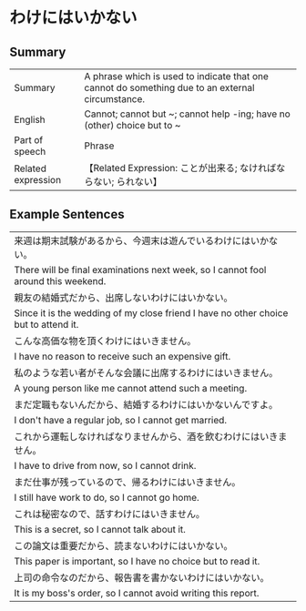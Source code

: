 # わけにはいかない

## Summary

<table><tr>   <td>Summary</td>   <td>A phrase which is used to indicate that one cannot do something due to an external circumstance.</td></tr><tr>   <td>English</td>   <td>Cannot; cannot but ~; cannot help -ing; have no (other) choice but to ~</td></tr><tr>   <td>Part of speech</td>   <td>Phrase</td></tr><tr>   <td>Related expression</td>   <td>【Related Expression: ことが出来る; なければならない; られない】</td></tr></table>

## Example Sentences

<table><tr><td>来週は期末試験があるから、今週末は遊んでいるわけにはいかない。</td></tr><tr><td>There will be final examinations next week, so I cannot fool around this weekend.</td></tr><tr><td>親友の結婚式だから、出席しないわけにはいかない。</td></tr><tr><td>Since it is the wedding of my close friend I have no other choice but to attend it.</td></tr><tr><td>こんな高価な物を頂くわけにはいきません。</td></tr><tr><td>I have no reason to receive such an expensive gift.</td></tr><tr><td>私のような若い者がそんな会議に出席するわけにはいきません。</td></tr><tr><td>A young person like me cannot attend such a meeting.</td></tr><tr><td>まだ定職もないんだから、結婚するわけにはいかないんですよ。</td></tr><tr><td>I don't have a regular job, so I cannot get married.</td></tr><tr><td>これから運転しなければなりませんから、酒を飲むわけにはいきません。</td></tr><tr><td>I have to drive from now, so I cannot drink.</td></tr><tr><td>まだ仕事が残っているので、帰るわけにはいきません。</td></tr><tr><td>I still have work to do, so I cannot go home.</td></tr><tr><td>これは秘密なので、話すわけにはいきません。</td></tr><tr><td>This is a secret, so I cannot talk about it.</td></tr><tr><td>この論文は重要だから、読まないわけにはいかない。</td></tr><tr><td>This paper is important, so I have no choice but to read it.</td></tr><tr><td>上司の命令なのだから、報告書を書かないわけにはいかない。</td></tr><tr><td>It is my boss's order, so I cannot avoid writing this report.</td></tr></table>

